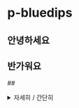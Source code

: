 # p-bluedips

## 안녕하세요  
## 반가워요  
##<details>
<summary>자세히 / 간단히</summary>
<div markdown="1">
뭔가 올려볼게요
*<sub>기</sub>대<sup>해</sup>*
</div>
</details>
